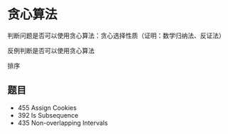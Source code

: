 # 贪心算法

判断问题是否可以使用贪心算法：贪心选择性质（证明：数学归纳法、反证法）

反例判断是否可以使用贪心算法

排序

## 题目

* 455 Assign Cookies
* 392 Is Subsequence
* 435 Non-overlapping Intervals
